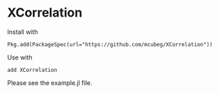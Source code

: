 # XCorrelation

Install with

`Pkg.add(PackageSpec(url="https://github.com/mcubeg/XCorrelation"))`

Use with

`add XCorrelation`

Please see the example.jl file.
